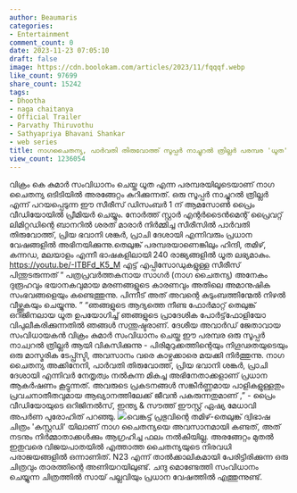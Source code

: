 ```yaml
---
author: Beaumaris
categories:
- Entertainment
comment_count: 0
date: 2023-11-23 07:05:10
draft: false
image: https://cdn.boolokam.com/articles/2023/11/fqqqf.webp
like_count: 97699
share_count: 15242
tags:
- Dhootha
- naga chaitanya
- Official Trailer
- Parvathy Thiruvothu
- Sathyapriya Bhavani Shankar
- web series
title: നാഗചൈതന്യ, പാർവതി തിരുവോത്ത് സൂപ്പർ നാച്ചുറൽ ത്രില്ലർ പരമ്പര 'ധൂത' യുടെ ട്രെയ്‌ലർ
view_count: 1236054
---
```


വിക്രം കെ കുമാർ സംവിധാനം ചെയ്ത ധൂത എന്ന പരമ്പരയിലൂടെയാണ് നാഗ ചൈതന്യ ഒടിടിയിൽ അരങ്ങേറ്റം കുറിക്കുന്നത്. ഒരു സൂപ്പർ നാച്ചുറൽ ത്രില്ലർ എന്ന് പറയപ്പെടുന്ന ഈ സീരീസ് ഡിസംബർ 1 ന് ആമസോൺ പ്രൈം വീഡിയോയിൽ പ്രീമിയർ ചെയ്യും. നോർത്ത് സ്റ്റാർ എന്റർടൈൻമെന്റ് പ്രൈവറ്റ് ലിമിറ്റഡിന്റെ ബാനറിൽ ശരത് മാരാർ നിർമ്മിച്ച സീരീസിൽ പാർവതി തിരുവോത്ത്, പ്രിയ ഭവാനി ശങ്കർ, പ്രാചി ദേശായി എന്നിവരും പ്രധാന വേഷങ്ങളിൽ അഭിനയിക്കുന്നു.തെലുങ്ക് പരമ്പരയാണെങ്കിലും ഹിന്ദി, തമിഴ്, കന്നഡ, മലയാളം എന്നീ ഭാഷകളിലായി 240 രാജ്യങ്ങളിൽ ധൂത ലഭ്യമാകും. https://youtu.be/-ITBFd_K5_M എട്ട് എപ്പിസോഡുകളുള്ള സീരീസ് പിന്തുടരുന്നത് “ പത്രപ്രവർത്തകനായ സാഗർ (നാഗ ചൈതന്യ) അനേകം ദുരൂഹവും ഭയാനകവുമായ മരണങ്ങളുടെ കാരണവും അതിലെ അമാനുഷിക സംഭവങ്ങളെയും കണ്ടെത്തുന്നു. പിന്നീട് അത് അവന്റെ കുടുംബത്തിന്മേൽ നിഴൽ വീഴ്ത്തുകയും ചെയ്യുന്നു. ” “ഞങ്ങളുടെ ആദ്യത്തെ നീണ്ട ഫോർമാറ്റ് തെലുങ്ക് ഒറിജിനലായ ധൂത ഉപയോഗിച്ച് ഞങ്ങളുടെ പ്രാദേശിക പോർട്ട്‌ഫോളിയോ വിപുലീകരിക്കുന്നതിൽ ഞങ്ങൾ സന്തുഷ്ടരാണ്. ദേശീയ അവാർഡ് ജേതാവായ സംവിധായകൻ വിക്രം കുമാർ സംവിധാനം ചെയ്ത ഈ പരമ്പര ഒരു സൂപ്പർ നാച്വറൽ ത്രില്ലർ ആയി വികസിക്കുന്നു - പിരിമുറുക്കത്തിന്റെയും നിഗൂഢതയുടെയും ഒരു മാസ്മരിക ടേപ്പ്സ്ട്രി, അവസാനം വരെ കാഴ്ചക്കാരെ മയക്കി നിർത്തുന്നു. നാഗ ചൈതന്യ അക്കിനേനി, പാർവതി തിരുവോത്ത്, പ്രിയ ഭവാനി ശങ്കർ, പ്രാചി ദേശായി എന്നിവർ നേതൃത്വം നൽകുന്ന മികച്ച അഭിനേതാക്കളാണ് പ്രധാന ആകർഷണം കൂട്ടുന്നത്. അവരുടെ പ്രകടനങ്ങൾ സങ്കീർണ്ണമായ പാളികളുള്ളതും പ്രവചനാതീതവുമായ ആഖ്യാനത്തിലേക്ക് ജീവൻ പകരുന്നതുമാണ് ,” - പ്രൈം വീഡിയോയുടെ ഒറിജിനൽസ്, ഇന്ത്യ & സൗത്ത് ഈസ്റ്റ് ഏഷ്യ മേധാവി അപർണ പുരോഹിത് പറഞ്ഞു. ![](https://cdn.boolokam.com/articles/2023/11/fqqqf.webp)വെങ്കട്ട് പ്രഭുവിന്റെ തമിഴ്-തെലുങ്ക് ദ്വിഭാഷ ചിത്രം 'കസ്റ്റഡി' യിലാണ് നാഗ ചൈതന്യയെ അവസാനമായി കണ്ടത്, അത് നടനും നിർമ്മാതാക്കൾക്കും ആഗ്രഹിച്ച ഫലം നൽകിയില്ല. അരങ്ങേറ്റം മുതൽ ഇതുവരെ വിജയപാതയിൽ എത്താത്ത ചൈതന്യയുടെ നിരവധി പരാജയങ്ങളിൽ ഒന്നാണിത്. N23 എന്ന് താൽക്കാലികമായി പേരിട്ടിരിക്കുന്ന ഒരു ചിത്രവും താരത്തിന്റെ അണിയറയിലുണ്ട്. ചന്ദു മൊണ്ടേത്തി സംവിധാനം ചെയ്യുന്ന ചിത്രത്തിൽ സായ് പല്ലവിയും പ്രധാന വേഷത്തിൽ എത്തുന്നുണ്ട്.